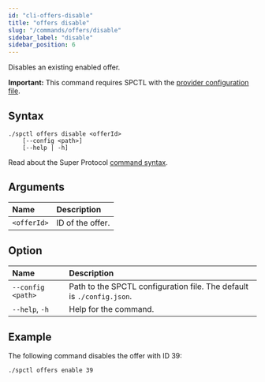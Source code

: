 ```yaml
---
id: "cli-offers-disable"
title: "offers disable"
slug: "/commands/offers/disable"
sidebar_label: "disable"
sidebar_position: 6
---
```


Disables an existing enabled offer.

**Important:** This command requires SPCTL with the [provider configuration file](/cli#for-offer-providers).

## Syntax

```
./spctl offers disable <offerId>
    [--config <path>]
    [--help | -h]
```

Read about the Super Protocol [command syntax](/cli/commands#command-syntax).

## Arguments

| **Name** | **Description** |
| :- | :- |
| `<offerId>` | ID of the offer. |

## Option

| **Name** | **Description** |
| :- | :- |
| `--config <path>` | Path to the SPCTL configuration file. The default is `./config.json`. |
| `--help`, `-h` | Help for the command. |

## Example

The following command disables the offer with ID 39:

```
./spctl offers enable 39
```